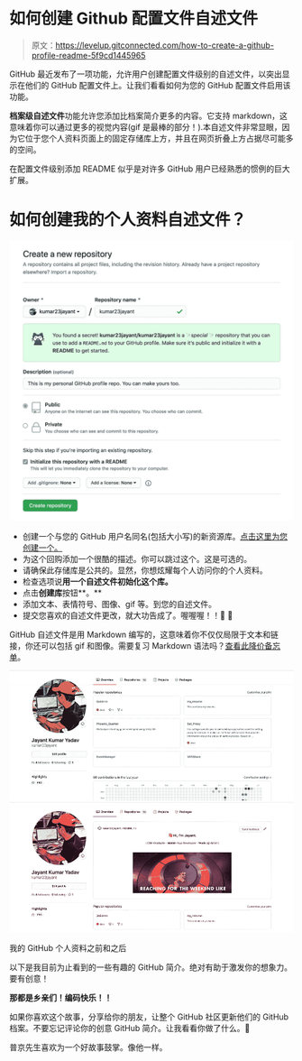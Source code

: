 # 如何创建 Github 配置文件自述文件

> 原文：<https://levelup.gitconnected.com/how-to-create-a-github-profile-readme-5f9cd1445965>

GitHub 最近发布了一项功能，允许用户创建配置文件级别的自述文件，以突出显示在他们的 GitHub 配置文件上。让我们看看如何为您的 GitHub 配置文件启用该功能。

**档案级自述文件**功能允许您添加比档案简介更多的内容。它支持 markdown，这意味着你可以通过更多的视觉内容(gif 是最棒的部分！).本自述文件非常显眼，因为它位于您个人资料页面上的固定存储库上方，并且在网页折叠上方占据尽可能多的空间。

在配置文件级别添加 README 似乎是对许多 GitHub 用户已经熟悉的惯例的巨大扩展。

# 如何创建我的个人资料自述文件？

![](img/c17654aa97651c4183bf7bbab8a80b6b.png)

*   创建一个与您的 GitHub 用户名同名(包括大小写)的新资源库。[点击这里为您创建一个。](https://github.com/new)
*   为这个回购添加一个很酷的描述。你可以跳过这个。这是可选的。
*   请确保此存储库是公共的。显然，你想炫耀每个人访问你的个人资料。
*   检查选项说**用一个自述文件初始化这个库。**
*   点击**创建库**按钮**。**
*   添加文本、表情符号、图像、gif 等。到您的自述文件。
*   提交您喜欢的自述文件更改，就大功告成了。喔喔喔！！🥳 🎉

GitHub 自述文件是用 Markdown 编写的，这意味着你不仅仅局限于文本和链接，你还可以包括 gif 和图像。需要复习 Markdown 语法吗？[查看此降价备忘单](https://guides.github.com/pdfs/markdown-cheatsheet-online.pdf)。

![](img/50b85f935059b5858e17c82fb9a22fce.png)![](img/e76d919d64f9b424e4b85aa8d9f71a8d.png)

我的 GitHub 个人资料之前和之后

以下是我目前为止看到的一些有趣的 GitHub 简介。绝对有助于激发你的想象力。要有创意！

**那都是乡亲们！编码快乐！！**

如果你喜欢这个故事，分享给你的朋友，让整个 GitHub 社区更新他们的 GitHub 档案。不要忘记评论你的创意 GitHub 简介。让我看看你做了什么。🤪

普京先生喜欢为一个好故事鼓掌。像他一样。